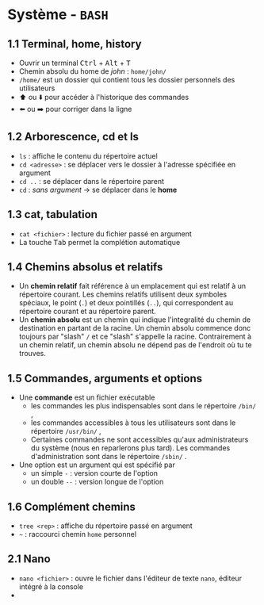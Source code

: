 # Système - `BASH`

## 1.1 Terminal, home, history
- Ouvrir un terminal <kbd>Ctrl</kbd> + <kbd>Alt</kbd> + <kbd>T</kbd>  
- Chemin absolu du home de *john* : `home/john/`  
- `/home/` est un dossier qui contient tous les dossier personnels des utilisateurs  
- ⬆️ ou ⬇️ pour accéder à l'historique des commandes  
- ⬅️ ou ➡️ pour corriger dans la ligne

## 1.2 Arborescence, cd et ls
- `ls` : affiche le contenu du répertoire actuel
- `cd <adresse>` : se déplacer vers le dossier à l'adresse spécifiée en argument
- `cd ..` : se déplacer dans le répertoire parent
- `cd` : *sans argument* -> se déplacer dans le **home**
  
## 1.3 cat, tabulation
- `cat <fichier>` : lecture du fichier passé en argument
- La touche <kbd>Tab</kbd> permet la complétion automatique

## 1.4 Chemins absolus et relatifs
- Un **chemin relatif** fait référence à un emplacement qui est relatif à un répertoire courant. Les chemins relatifs utilisent deux symboles spéciaux, le point (`.`) et deux pointillés (`..`), qui correspondent au répertoire courant et au répertoire parent.
- Un **chemin absolu** est un chemin qui indique l'integralité du chemin de destination en partant de la racine. Un chemin absolu commence donc toujours par "slash" `/` et ce "slash" s'appelle la racine. Contrairement à un chemin relatif, un chemin absolu ne dépend pas de l'endroit où tu te trouves.

## 1.5 Commandes, arguments et options
- Une **commande** est un fichier exécutable
  - les commandes les plus indispensables sont dans le répertoire `/bin/` ,
  - les commandes accessibles à tous les utilisateurs sont dans le répertoire `/usr/bin/` ,
  - Certaines commandes ne sont accessibles qu'aux administrateurs du système (nous en reparlerons plus tard). Les commandes d'administration sont dans le répertoire `/sbin/` .
- Une option est un argument qui est spécifié par 
  - un simple `-` : version courte de l'option
  - un double `--` : version longue de l'option

## 1.6 Complément chemins
- `tree <rep>` : affiche du répertoire passé en argument
- `~` : raccourci chemin `home` personnel

## 2.1 Nano
- `nano <fichier>` : ouvre le fichier dans l'éditeur de texte `nano`, éditeur intégré à la console
- 